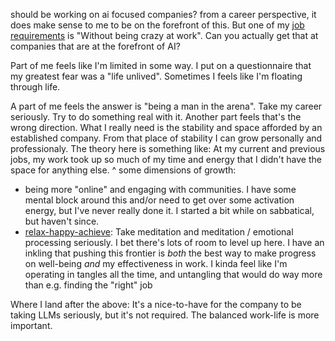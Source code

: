 should be working on ai focused companies?
from a career perspective, it does make sense to me to be on the forefront of this.
But one of my [job requirements](./next-job-requirements-2024.md) is "Without being crazy at work". Can you actually get that at companies that are at the forefront of AI?

Part of me feels like I'm limited in some way.
I put on a questionnaire that my greatest fear was a "life unlived".
Sometimes I feels like I'm floating through life.

A part of me feels the answer is "being a man in the arena". Take my career seriously. Try to do something real with it.
Another part feels that's the wrong direction. What I really need is the stability and space afforded by an established company. From that place of stability I can grow personally and professionaly. The theory here is something like: At my current and previous jobs, my work took up so much of my time and energy that I didn't have the space for anything else.
^ some dimensions of growth: 
- being more "online" and engaging with communities. I have some mental block around this and/or need to get over some activation energy, but I've never really done it. I started a bit while on sabbatical, but haven't since. 
- [relax-happy-achieve](./relax-happy-achieve.md): Take meditation and meditation / emotional processing seriously. I bet there's lots of room to level up here. I have an inkling that pushing this frontier is _both_ the best way to make progress on well-being _and_ my effectiveness in work. I kinda feel like I'm operating in tangles all the time, and untangling that would do way more than e.g. finding the "right" job   

Where I land after the above: It's a nice-to-have for the company to be taking LLMs seriously, but it's not required. The balanced work-life is more important. 